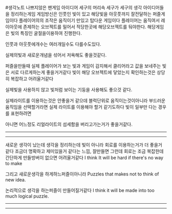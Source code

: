 #생각노트 
나쁘지않은 팬게임 아이디어
세구의 머리속 세구가 세구의 생각 아이디어들을 정리하는게임
게임방신은 
인풋인 빛이 있고 해당빛을 아웃풋까지 잘전달하는 퍼즐게임이다
플레이어의의 조작은 움직이기 만있고 탑다운 게임이다
플레이어는 움직여서 레이아웃에 존제하는 오브젝트를 밀어서 적당한곳에 해당오브젝트를 둬야한다.
해당게임은 빛의 특징인 굴절을이용하여 진행한다.

인풋과 아웃풋에개수는 여러개일수도 다를수도있다.

실제의빛과 새로운개념을 섞어서 저욕해도 좋을것같다.

퍼즐을만들때 실제 플레이어가 보는 빛과 게임이 감지해서 클리어라고 값을 보네주는 빛은 서로 다르게하는게 좋을거거같다 빛이 해당 오브젝트에 닿았는지 확인하는것은 상당히 복잡하고 어려울거같다

실제빛을 사용하지 않고 빛처럼 보이는 기둥을 사용해도 좋으것 같다.

실제라이트를 이용하는것은 안좋을거 같으데
블럭단위로 움직이는것이아니라
부드러운 움직임을 선택할거라면 실제 라이트를 이용해야 할거 같기도하다
빛이 일부만 다는 경우를 표현하려면

아니면 어느정도 리얼라이트의 섬세함을 버리고가는거가 좋을거같다.

---
---


새로운 생각이 났는데
생각을 정리하는데 빛이 아니라 회로를 이용하는거가 더 좋을거 같다
조금더 명확하고 제미있을거 같다는 느낌, 잘만들면
그런데 회로는 조금 복잡한데
간단하게 만들방버이 없으면 어려울거같다
I think It will be hard if there's no way to make

그리고 새로운생각을 하게하느퍼즐이아니라
Puzzles that makes not to think of new idea.

논리적으로 생각을 하는퍼즐이 만들어질거같다
I think it will be made into too much logical puzzle.

---
---

